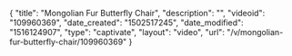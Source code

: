 {
    "title": "Mongolian Fur Butterfly Chair",
    "description": "",
    "videoid": "109960369",
    "date_created": "1502517245",
    "date_modified": "1516124907",
    "type": "captivate",
    "layout": "video",
    "url": "\/v\/mongolian-fur-butterfly-chair\/109960369"
}